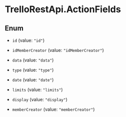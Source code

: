 # TrelloRestApi.ActionFields

## Enum


* `id` (value: `"id"`)

* `idMemberCreator` (value: `"idMemberCreator"`)

* `data` (value: `"data"`)

* `type` (value: `"type"`)

* `date` (value: `"date"`)

* `limits` (value: `"limits"`)

* `display` (value: `"display"`)

* `memberCreator` (value: `"memberCreator"`)



